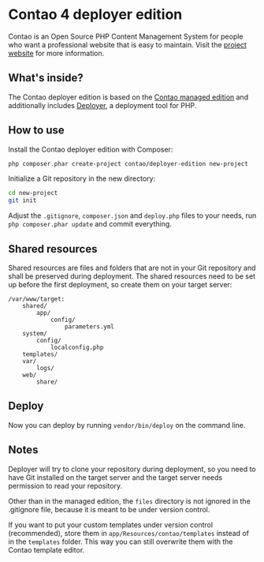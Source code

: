 Contao 4 deployer edition
=========================

Contao is an Open Source PHP Content Management System for people who want a
professional website that is easy to maintain. Visit the [project website][1]
for more information.


What's inside?
--------------

The Contao deployer edition is based on the [Contao managed edition][2] and
additionally includes [Deployer][3], a deployment tool for PHP.


How to use
----------

Install the Contao deployer edition with Composer:

```bash
php composer.phar create-project contao/deployer-edition new-project
```

Initialize a Git repository in the new directory:

```bash
cd new-project
git init
```

Adjust the `.gitignore`, `composer.json` and `deploy.php` files to your needs,
run `php composer.phar update` and commit everything.


Shared resources
----------------

Shared resources are files and folders that are not in your Git repository and
shall be preserved during deployment. The shared resources need to be set up
before the first deployment, so create them on your target server:

```
/var/www/target:
    shared/
        app/
            config/
                parameters.yml
    system/
        config/
            localconfig.php
    templates/
    var/
        logs/
    web/
        share/
```


Deploy
------

Now you can deploy by running `vendor/bin/deploy` on the command line.


Notes
-----

Deployer will try to clone your repository during deployment, so you need to
have Git installed on the target server and the target server needs permission
to read your repository.

Other than in the managed edition, the `files` directory is not ignored in the
.gitignore file, because it is meant to be under version control.

If you want to put your custom templates under version control (recommended),
store them in `app/Resources/contao/templates` instead of in the `templates`
folder. This way you can still overwrite them with the Contao template editor.


[1]: https://contao.org
[2]: https://github.com/contao/managed-edition
[3]: https://deployer.org
